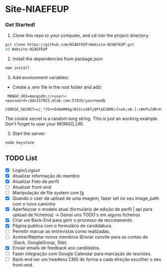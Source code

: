 # Site-NIAEFEUP

### Get Started!

1. Clone this repo to your computer, and cd into the project directory:

  ```bash
  git clone https://github.com/NIAEFEUP/Website-NIAEFEUP.git
  cd Website-NIAEFEUP
  ```

2. Install the dependencies from package.json:

  ```bash
  npm install
  ```

3. Add environment variables:

* Create a .env file in the root folder and add:
```
 MONGO_URI=mongodb://<user>:<password>:@ds157853.mlab.com:57835/yournewdb
 COOKIE_SECRET=u|_*J5<+Ed4eM#$g)B|G)z$8fy$Pt$E36MC=lnok;o6-]:cWnPuJdR>X*Z,bWDO
```
The cookie secret is a random long string. This is just an working example.
Don't forget to user your MONGO_URI.

3. Start the server:

  ```bash
  node keystone
  ```

## TODO List

* [x] Login/Logout
* [x] Atualizar informação do membro
* [x] Atualizar Foto de perfil
* [ ] Atualizar front-end
* [ ] Manipulação de file system com [fs](https://nodejs.org/api/fs.html)
* [x] Quando o user dá upload de uma imagem, fazer set no seu image_path com o novo caminho
* [x] Aperfeiçoar o modelo atual (formulário de edição de perfil | api para upload de ficheiros) -> Deixei uns TODO's em alguns ficheiros
* [x] Criar um Back-End para gerir o processo de recrutamento.
* [x] Página publica com o formulário de candidatura.
* [ ] Permitir marcar as entrevistas como realizadas.
* [ ] Aceitar/Rejeitar novos membros (Enviar convite para as contas de :Slack, GoogleGroup, Site).
* [x] Enviar emails de feedback aos candidatos.
* [ ] Fazer integração com Google Calendar para marcação de reuniões.
* [ ] Back-end ser um headless CMS de forma a cada direção escolher o seu front-end.
